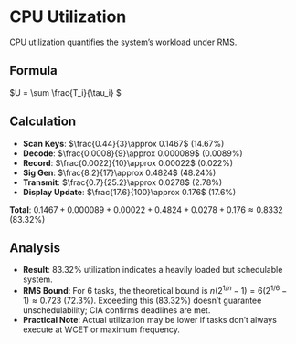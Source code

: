 # CPU Utilization

CPU utilization quantifies the system’s workload under RMS.

## Formula

$U = \sum \frac{T_i}{\tau_i} $

## Calculation

- **Scan Keys**: $\frac{0.44}{3}\approx 0.1467$ (14.67%)
- **Decode**: $\frac{0.0008}{9}\approx 0.000089$ (0.0089%)
- **Record**: $\frac{0.0022}{10}\approx 0.00022$ (0.022%)
- **Sig Gen**: $\frac{8.2}{17}\approx 0.4824$ (48.24%)
- **Transmit**: $\frac{0.7}{25.2}\approx 0.0278$ (2.78%)
- **Display Update**: $\frac{17.6}{100}\approx 0.176$ (17.6%)

**Total**: $0.1467 + 0.000089 + 0.00022 + 0.4824 + 0.0278 + 0.176\approx 0.8332$ (83.32%)

## Analysis

- **Result**: 83.32% utilization indicates a heavily loaded but schedulable system.
- **RMS Bound**: For 6 tasks, the theoretical bound is $n(2^{1/n} - 1) = 6(2^{1/6} - 1)\approx 0.723$ (72.3%). Exceeding this (83.32%) doesn’t guarantee unschedulability; CIA confirms deadlines are met.
- **Practical Note**: Actual utilization may be lower if tasks don’t always execute at WCET or maximum frequency.
